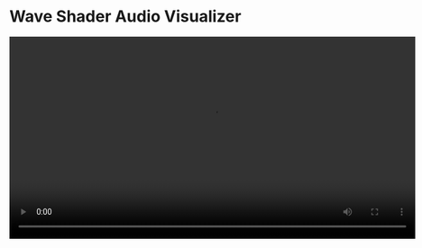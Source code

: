 # Wave Shader Audio Visualizer

<video src='preview.mp4' width=720/>

## Overview

Wave Shader Audio Visualizer is a high-performance audio waveform visualization tool built with Python, Qt (PySide6), and GPU-accelerated shaders. It loads stereo `.wav` files, processes audio data into GPU textures, and renders interactive, zoomable waveforms using custom GLSL shaders.

## Features

- **High-Resolution Waveform Rendering:**  
  Visualizes stereo audio with fine and coarse textures for optimal performance and detail.

- **GPU Shader Acceleration:**  
  Uses custom vertex and fragment shaders for smooth, real-time waveform rendering.

- **Interactive Zoom and Navigation:**  
  - Mouse wheel zoom with dynamic acceleration and anchor-point zooming.
  - Scrollbar and buttons for fast navigation through the audio track.

- **Texture Switching:**  
  Automatically switches between high- and low-resolution textures based on zoom level for efficiency.

- **Customizable Appearance:**  
  - Dark theme with customizable waveform and grid colors.
  - Adjustable antialiasing and rendering parameters.

- **Debugging Tools:**  
  - Real-time diagnostic info for image providers and textures.
  - Logging to both file and console for troubleshooting.

- **Shader Recompilation:**  
  Option to recompile shaders before app launch via command-line argument.

## Usage

1. **Install Requirements:**  
   - Python 3.8+  
   - PySide6  
   - NumPy

2. **Run the Application:**  
   ```
   python test.py [options]
   ```

3. **Command-Line Options:**
   - `--opengl`, `--vulkan`, `--d3d11`, `--d3d12`, `--metal`  
     Select graphics API.
   - `--coarse <int>`  
     Set coarse texture multiplier.
   - `--antialiasing <int>`  
     Set antialiasing sample count.
   - `--spp <int>`  
     Set base samples-per-pixel.
   - `--recompile_shaders`  
     Recompile shaders before launch.

## Requirements
- **Operating System:**  
  Windows, macOS, or Linux.
- **Graphics Card:**  
  Discrete OpenGL 4.4+ or Vulkan-compatible GPU (fps drops with integrated GPUs)

## File Structure

- `test.py` — Main application entry point.
- `audio_processing.py` — Audio file loading and conversion to GPU textures.
- `main.qml` — QML UI for waveform display and controls.
- `shaders/` — Custom GLSL shaders for waveform rendering.

## License

MIT License (see `LICENSE` file for details).

